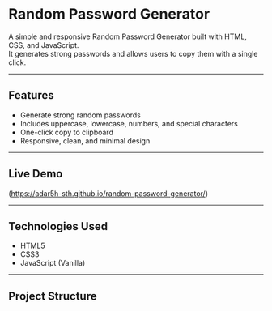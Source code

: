 # Random Password Generator

A simple and responsive Random Password Generator built with HTML, CSS, and JavaScript.  
It generates strong passwords and allows users to copy them with a single click.

---

## Features
- Generate strong random passwords
- Includes uppercase, lowercase, numbers, and special characters
- One-click copy to clipboard
- Responsive, clean, and minimal design

---

## Live Demo
(https://adar5h-sth.github.io/random-password-generator/)


---

## Technologies Used
- HTML5
- CSS3
- JavaScript (Vanilla)

---

## Project Structure

